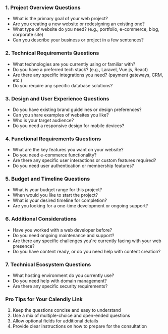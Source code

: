 
### 1. Project Overview Questions
- What is the primary goal of your web project?
- Are you creating a new website or redesigning an existing one?
- What type of website do you need? (e.g., portfolio, e-commerce, blog, corporate site)
- Can you describe your business or project in a few sentences?

### 2. Technical Requirements Questions
- What technologies are you currently using or familiar with?
- Do you have a preferred tech stack? (e.g., Laravel, Vue.js, React)
- Are there any specific integrations you need? (payment gateways, CRM, etc.)
- Do you require any specific database solutions?

### 3. Design and User Experience Questions
- Do you have existing brand guidelines or design preferences?
- Can you share examples of websites you like?
- Who is your target audience?
- Do you need a responsive design for mobile devices?

### 4. Functional Requirements Questions
- What are the key features you want on your website?
- Do you need e-commerce functionality?
- Are there any specific user interactions or custom features required?
- Do you need user authentication or membership features?

### 5. Budget and Timeline Questions
- What is your budget range for this project?
- When would you like to start the project?
- What is your desired timeline for completion?
- Are you looking for a one-time development or ongoing support?

### 6. Additional Considerations
- Have you worked with a web developer before?
- Do you need ongoing maintenance and support?
- Are there any specific challenges you're currently facing with your web presence?
- Do you have content ready, or do you need help with content creation?

### 7. Technical Ecosystem Questions
- What hosting environment do you currently use?
- Do you need help with domain management?
- Are there any specific security requirements?

### Pro Tips for Your Calendly Link
1. Keep the questions concise and easy to understand
2. Use a mix of multiple-choice and open-ended questions
3. Allow optional fields for additional details
4. Provide clear instructions on how to prepare for the consultation

